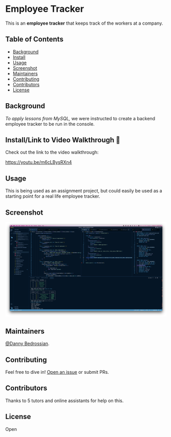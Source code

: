 # Employee Tracker

This is an **employee tracker** that keeps track of the workers at a company.

## Table of Contents

- [Background](#background)
- [Install](#install)
- [Usage](#usage)
- [Screenshot](#screenshot)
- [Maintainers](#maintainers)
- [Contributing](#contributing)
- [Contributors](#contributors)
- [License](#license)

## Background

*To apply lessons from MySQL,* we were instructed to create a backend employee tracker to be run in the console.


## Install/Link to Video Walkthrough 🔗 

Check out the link to the video walkthrough:

https://youtu.be/m6cLBysRXn4


## Usage

This is being used as an assignment project, but could easily be used as a starting point for a real life employee tracker.


## Screenshot

![screenshot](./assets/screenshot.png)

## Maintainers

[@Danny Bedrossian](https://github.com/dbedrossian).

## Contributing

Feel free to dive in! [Open an issue](https://github.com/dbedrossian/standard-readme/issues/new) or submit PRs.


## Contributors

Thanks to 5 tutors and online assistants for help on this.


## License

Open